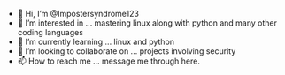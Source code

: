 - 👋 Hi, I’m @Impostersyndrome123
- 👀 I’m interested in ... mastering linux along with python and many other coding languages
- 🌱 I’m currently learning ... linux and python
- 💞️ I’m looking to collaborate on ... projects involving security 
- 📫 How to reach me ... message me through here.

<!---
Impostersyndrome123/Impostersyndrome123 is a ✨ special ✨ repository because its `README.md` (this file) appears on your GitHub profile.
You can click the Preview link to take a look at your changes.
--->
